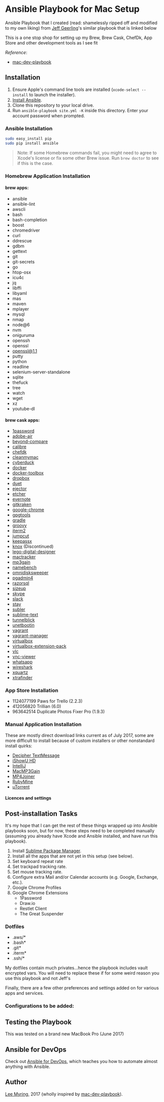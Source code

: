 # Ansible Playbook for Mac Setup
Ansible Playbook that I created (read: shamelessly ripped off and modified to my own liking) from
[Jeff Geerling](https://github.com/geerlingguy)'s similar playbook that is linked below

This is a one stop shop for setting up my Brew, Brew Cask, ChefDk, App Store and other development tools as I see fit

*Reference*:

  - [mac-dev-playbook](https://github.com/geerlingguy/mac-dev-playbook)

## Installation

  1. Ensure Apple's command line tools are installed (`xcode-select --install` to launch the installer).
  2. [Install Ansible](http://docs.ansible.com/intro_installation.html).
  3. Clone this repository to your local drive.
  5. Run `ansible-playbook site.yml -K` inside this directory. Enter your account password when prompted.

### Ansible Installation
```bash
sudo easy_install pip
sudo pip install ansible
```
> Note: If some Homebrew commands fail, you might need to agree to Xcode's license or fix some other Brew issue. Run `brew doctor` to see if this is the case.

### Homebrew Application Installation

#### brew apps:
  - ansible
  - ansible-lint
  - awscli
  - bash
  - bash-completion
  - boost
  - chromedriver
  - curl
  - ddrescue
  - gdbm
  - gettext
  - git
  - git-secrets
  - go
  - htop-osx
  - icu4c
  - jq
  - libffi
  - libyaml
  - mas
  - maven
  - mplayer
  - mysql
  - nmap
  - node@6
  - nvm
  - oniguruma
  - openssh
  - openssl
  - openssl@1.1
  - putty
  - python
  - readline
  - selenium-server-standalone
  - sqlite
  - thefuck
  - tree
  - watch
  - wget
  - xz
  - youtube-dl

#### brew cask apps:
  - [1password](https://1password.com/)
  - [adobe-air](https://get.adobe.com/air/)
  - [beyond-compare](https://www.scootersoftware.com/)
  - [calibre](https://calibre-ebook.com/)
  - [chefdk](https://downloads.chef.io/chefdk)
  - [cleanmymac](https://macpaw.com/cleanmymac)
  - [cyberduck](https://cyberduck.io/?l=en)
  - [docker](https://www.docker.com/)
  - [docker-toolbox](https://www.docker.com/products/docker-toolbox)
  - [dropbox](https://www.dropbox.com/)
  - [duet](https://www.duetdisplay.com/)
  - [ejector](http://macappstore.org/ejector/)
  - [etcher](https://etcher.io/)
  - [evernote](https://evernote.com/)
  - [gitkraken](https://www.gitkraken.com/)
  - [google-chrome](https://www.google.com/chrome/)
  - [gpgtools](https://gpgtools.org/)
  - [gradle](https://www.gradle.org/)
  - [groovy](http://www.groovy-lang.org)
  - [iterm2](https://www.iterm2.com/)
  - [jumpcut](http://jumpcut.sourceforge.net/)
  - [keepassx](http://keepass.info/)
  - [knox](https://agilebits.com/)  (Discontinued)
  - [lego-digital-designer](ldd.lego.com/)
  - [mactracker](http://mactracker.ca/)
  - [mp3gain](http://projects.sappharad.com/mp3gain/)
  - [namebench](https://namebench.en.softonic.com/)
  - [omnidisksweeper](https://omnidisksweeper.en.softonic.com/mac)
  - [pgadmin4](https://www.pgadmin.org/download/pgadmin-4-macos/)
  - [razorsql](https://razorsql.com/)
  - [sizeup](https://www.irradiatedsoftware.com/sizeup/)
  - [skype](https://www.skype.com/)
  - [slack](https://www.slack.com/‎)
  - [stay](https://cordlessdog.com/stay/)
  - [subler](https://subler.org/)
  - [sublime-text](https://www.sublimetext.com/3)
  - [tunnelblick](https://tunnelblick.net/)
  - [unetbootin](https://unetbootin.github.io/)
  - [vagrant](https://www.vagrantup.com/)
  - [vagrant-manager](http://vagrantmanager.com/)
  - [virtualbox](https://www.virtualbox.org/)
  - [virtualbox-extension-pack](https://www.virtualbox.org/)
  - [vlc](https://www.videolan.org/vlc/)
  - [vnc-viewer](https://www.realvnc.com/en/download/viewer/)
  - [whatsapp](https://www.whatsapp.com/)
  - [wireshark](https://www.wireshark.org/)
  - [xquartz](https://www.xquartz.org/)
  - [xtrafinder](https://www.trankynam.com/xtrafinder/)

### App Store Installation
  - 1124077199 Paws for Trello (2.2.3)
  - 412056820 Trillian (6.0)
  - 963642514 Duplicate Photos Fixer Pro (1.9.3)

### Manual Application Installation

These are mostly direct download links current as of July 2017, some are more difficult to install because of custom installers or other nonstandard install quirks:

  - [Decipher TextMessage](https://deciphertools.com/decipher-textmessage.html)
  - [iShowU HD](http://www.shinywhitebox.com/downloads/iShowU_HD_2.3.20.dmg)
  - [IntelliJ](https://download.jetbrains.com/idea/ideaIU-2017.2.dmg)
  - [MacMP3Gain](http://download.cnet.com/MacMP3Gain/3000-2170_4-34432.html)
  - [MP4Joiner](http://www.mp4joiner.org/en/)
  - [RubyMine](https://download.jetbrains.com/ruby/RubyMine-2017.2.dmg)
  - [µTorrent](http://www.utorrent.com/downloads/mac)

#### Licences and settings


## Post-installation Tasks
It's my hope that I can get the rest of these things wrapped up into Ansible playbooks soon, but for now, these steps need to be completed manually (assuming you already have Xcode and Ansible installed, and have run this playbook).

  1. Install [Sublime Package Manager](http://sublime.wbond.net/installation).
  2. Install all the apps that are not yet in this setup (see below).
  3. Set keyboard repeat rate
  4. Set trackpad tracking rate.
  5. Set mouse tracking rate.
  6. Configure extra Mail and/or Calendar accounts (e.g. Google, Exchange, etc.).
  7. Google Chrome Profiles
  8. Google Chrome Extensions
     - 1Password
     - Draw.io
     - Restlet Client
     - The Great Suspender

### Dotfiles
  - .aws/*
  - .bash*
  - .git*
  - .iterm*
  - .ssh/*
  
My dotfiles contain much privates...hence the playbook includes vault encrypted vars. 
You will need to replace these if for some weird reason you use this playbook and not Jeff's

Finally, there are a few other preferences and settings added on for various apps and services.

### Configurations to be added:

## Testing the Playbook
This was tested on a brand new MacBook Pro (June 2017)

## Ansible for DevOps
Check out [Ansible for DevOps](https://www.ansiblefordevops.com/), which teaches you how to automate almost anything with Ansible.

## Author
[Lee Myring](https://www.linkedin.com/in/leemyring/), 2017 (wholly inspired by [mac-dev-playbook](https://github.com/geerlingguy/mac-dev-playbook)).
